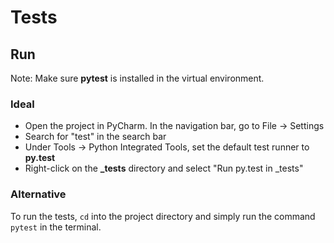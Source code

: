 # Tests

## Run
Note: Make sure **pytest** is installed in the virtual environment.

### Ideal
* Open the project in PyCharm. In the navigation bar, go to File -> Settings
* Search for "test" in the search bar
* Under Tools -> Python Integrated Tools, set the default test runner to **py.test**
* Right-click on the **_tests** directory and select "Run py.test in _tests"

### Alternative
To run the tests, `cd` into the project directory and simply run the command `pytest` in the terminal.